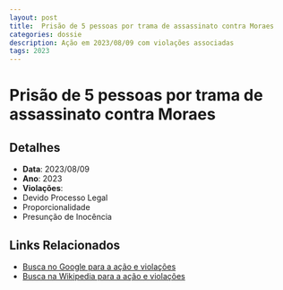 ```yaml
---
layout: post
title:  Prisão de 5 pessoas por trama de assassinato contra Moraes
categories: dossie
description: Ação em 2023/08/09 com violações associadas
tags: 2023
---
```


# Prisão de 5 pessoas por trama de assassinato contra Moraes

## Detalhes
- **Data**: 2023/08/09
- **Ano**: 2023
- **Violações**:
- Devido Processo Legal
- Proporcionalidade
- Presunção de Inocência

## Links Relacionados
- [Busca no Google para a ação e violações](https://www.google.com/search?q=%22Alexandre%20de%20Moraes%22%20Pris%C3%A3o%20de%205%20pessoas%20por%20trama%20de%20assassinato%20contra%20Moraes%20Devido%20Processo%20Legal%20Proporcionalidade%20Presun%C3%A7%C3%A3o%20de%20Inoc%C3%AAncia%202023)
- [Busca na Wikipedia para a ação e violações](https://en.wikipedia.org/w/index.php?search=%22Alexandre%20de%20Moraes%22%20Pris%C3%A3o%20de%205%20pessoas%20por%20trama%20de%20assassinato%20contra%20Moraes%20Devido%20Processo%20Legal%20Proporcionalidade%20Presun%C3%A7%C3%A3o%20de%20Inoc%C3%AAncia%202023)
